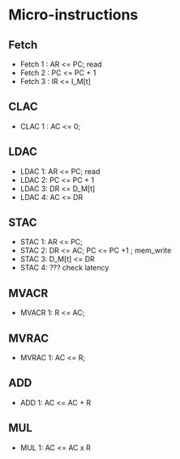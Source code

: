 # Micro-instructions

## Fetch
* Fetch 1 : AR <= PC; read
* Fetch 2 : PC <= PC + 1
* Fetch 3 : IR <= I_M[t]

## CLAC
* CLAC 1 : AC <= 0;

## LDAC
* LDAC 1: AR <= PC; read
* LDAC 2: PC <= PC + 1
* LDAC 3: DR <= D_M[t]
* LDAC 4: AC <= DR

## STAC
* STAC 1: AR <= PC;
* STAC 2: DR <= AC; PC <= PC +1 ; mem_write
* STAC 3: D_M[t] <= DR
* STAC 4: ??? check latency

## MVACR
* MVACR 1: R <= AC;

## MVRAC
* MVRAC 1: AC <= R; 

## ADD
* ADD 1: AC <= AC + R

## MUL
* MUL 1: AC <= AC x R


